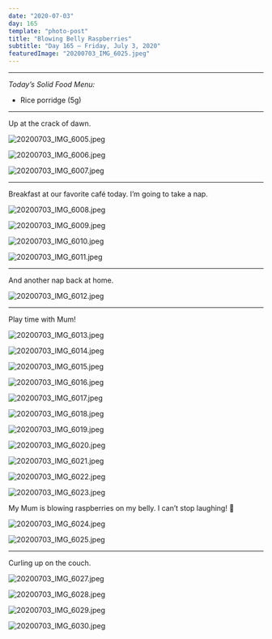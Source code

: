 ```yaml
---
date: "2020-07-03"
day: 165
template: "photo-post"
title: "Blowing Belly Raspberries"
subtitle: "Day 165 – Friday, July 3, 2020"
featuredImage: "20200703_IMG_6025.jpeg"
---
```


<hr />

_Today’s Solid Food Menu:_

- Rice porridge (5g)

<hr />

Up at the crack of dawn.

![20200703_IMG_6005.jpeg](20200703_IMG_6005.jpeg)

![20200703_IMG_6006.jpeg](20200703_IMG_6006.jpeg)

![20200703_IMG_6007.jpeg](20200703_IMG_6007.jpeg)

<hr />

Breakfast at our favorite café today. I’m going to take a nap.

![20200703_IMG_6008.jpeg](20200703_IMG_6008.jpeg)

![20200703_IMG_6009.jpeg](20200703_IMG_6009.jpeg)

![20200703_IMG_6010.jpeg](20200703_IMG_6010.jpeg)

![20200703_IMG_6011.jpeg](20200703_IMG_6011.jpeg)

<hr />

And another nap back at home.

![20200703_IMG_6012.jpeg](20200703_IMG_6012.jpeg)

<hr />

Play time with Mum!

![20200703_IMG_6013.jpeg](20200703_IMG_6013.jpeg)

![20200703_IMG_6014.jpeg](20200703_IMG_6014.jpeg)

![20200703_IMG_6015.jpeg](20200703_IMG_6015.jpeg)

![20200703_IMG_6016.jpeg](20200703_IMG_6016.jpeg)

![20200703_IMG_6017.jpeg](20200703_IMG_6017.jpeg)

![20200703_IMG_6018.jpeg](20200703_IMG_6018.jpeg)

![20200703_IMG_6019.jpeg](20200703_IMG_6019.jpeg)

![20200703_IMG_6020.jpeg](20200703_IMG_6020.jpeg)

![20200703_IMG_6021.jpeg](20200703_IMG_6021.jpeg)

![20200703_IMG_6022.jpeg](20200703_IMG_6022.jpeg)

![20200703_IMG_6023.jpeg](20200703_IMG_6023.jpeg)

My Mum is blowing raspberries on my belly. I can’t stop laughing! 🤣

![20200703_IMG_6024.jpeg](20200703_IMG_6024.jpeg)

![20200703_IMG_6025.jpeg](20200703_IMG_6025.jpeg)

<hr />

Curling up on the couch.

![20200703_IMG_6027.jpeg](20200703_IMG_6027.jpeg)

![20200703_IMG_6028.jpeg](20200703_IMG_6028.jpeg)

![20200703_IMG_6029.jpeg](20200703_IMG_6029.jpeg)

![20200703_IMG_6030.jpeg](20200703_IMG_6030.jpeg)
